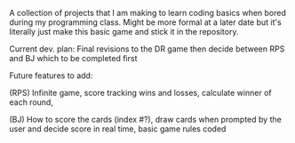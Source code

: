 A collection of projects that I am making to learn coding basics when bored during my programming class.
Might be more formal at a later date but it's literally just make this basic game and stick it in the repository.
 
Current dev. plan: Final revisions to the DR game then decide between RPS and BJ which to be completed first

Future features to add: 

 (RPS) Infinite game, score tracking wins and losses, calculate winner of each round,

 (BJ) How to score the cards (index #?), draw cards when prompted by the user and decide score in real time, basic game rules coded